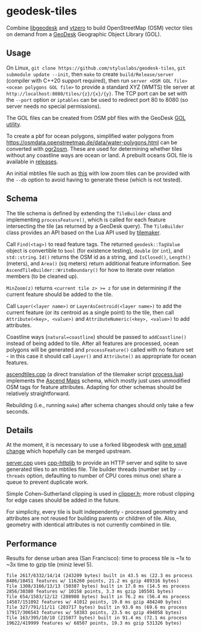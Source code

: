 # geodesk-tiles #

Combine [libgeodesk](https://github.com/clarisma/libgeodesk) and [vtzero](https://github.com/mapbox/vtzero) to build OpenStreetMap (OSM) vector tiles on demand from a [GeoDesk](https://www.geodesk.com/) Geographic Object Library (GOL).


## Usage ##

On Linux, `git clone https://github.com/styluslabs/geodesk-tiles`, `git submodule update --init`, then `make` to create `build/Release/server` (compiler with C++20 support required), then run `server <OSM GOL file> <ocean polygons GOL file>`  to provide a standard XYZ (WMTS) tile server at `http://localhost:8080/tiles/{z}/{x}/{y}`.  The TCP port can be set with the `--port` option or `iptables` can be used to redirect port 80 to 8080 (so server needs no special permissions).

The GOL files can be created from OSM pbf files with the GeoDesk [GOL utility](https://docs.geodesk.com/gol/build).

To create a pbf for ocean polygons, simplified water polygons from https://osmdata.openstreetmap.de/data/water-polygons.html can be converted with [ogr2osm](https://github.com/roelderickx/ogr2osm).  These are used for determining whether tiles without any coastline ways are ocean or land.  A prebuilt oceans GOL file is available in [releases](https://github.com/styluslabs/geodesk-tiles/releases/tag/tag-for-assets).

An initial mbtiles file such as [this](https://github.com/styluslabs/maps/releases/download/alpha-1/basemap7.mbtiles) with low zoom tiles can be provided with the `--db` option to avoid having to generate these (which is not tested).


## Schema ##

The tile schema is defined by extending the `TileBuilder` class and implementing `processFeature()`, which is called for each feature intersecting the tile (as returned by a GeoDesk query).  The `TileBuilder` class provides an API based on the Lua API used by [tilemaker](https://github.com/systemed/tilemaker/).

Call `Find(<tag>)` to read feature tags.  The returned `geodesk::TagValue` object is convertible to `bool` (for existence testing), `double` (or `int`), and `std::string`.  `Id()` returns the OSM id as a string, and `IsClosed()`, `Length()` (meters), and `Area()` (sq meters) return additional feature information.  See `AscendTileBuilder::WriteBoundary()` for how to iterate over relation members (to be cleaned up).

`MinZoom(z)` returns `<current tile z> >= z` for use in determining if the current feature should be added to the tile.

Call `Layer(<layer name>)` or `LayerAsCentroid(<layer name>)` to add the current feature (or its centroid as a single point) to the tile, then call `Attribute(<key>, <value>)` and `AttributeNumeric(<key>, <value>)` to add attributes.

Coastline ways (`natural=coastline`) should be passed to `addCoastline()` instead of being added to tile.  After all features are processed, ocean polygons will be generated and `processFeature()` called with no feature set - in this case it should call `Layer()` and `Attribute()` as appropriate for ocean features.

[ascendtiles.cpp](ascendtiles.cpp) (a direct translation of the tilemaker script [process.lua](https://github.com/styluslabs/maps/blob/master/scripts/tilemaker/process.lua)) implements the [Ascend Maps](https://github.com/styluslabs/maps/) schema, which mostly just uses unmodified OSM tags for feature attributes.  Adapting for other schemas should be relatively straightforward.

Rebuilding (i.e., running `make`) after schema changes should only take a few seconds.


## Details ##

At the moment, it is necessary to use a forked libgeodesk with [one small change](https://github.com/clarisma/libgeodesk/pull/6) which hopefully can be merged upstream.

[server.cpp](server.cpp) uses [cpp-httplib](https://github.com/yhirose/cpp-httplib) to provide an HTTP server and sqlite to save generated tiles to an mbtiles file.  Tile builder threads (number set by `--threads` option, defaulting to number of CPU cores minus one) share a queue to prevent duplicate work.

Simple Cohen–Sutherland clipping is used in [clipper.h](clipper.h); more robust clipping for edge cases should be added in the future.

For simplicity, every tile is built independently - processed geometry and attributes are not reused for building parents or children of tile.  Also, geometry with identical attributes is not currently combined in tile.


## Performance ##

Results for dense urban area (San Francisco): time to process tile is ~1x to ~3x time to gzip tile (miniz level 5).

    Tile 2617/6332/14/14 (243209 bytes) built in 43.5 ms (22.3 ms process 8486/10451 features w/ 116260 points, 21.2 ms gzip 489316 bytes)
    Tile 1308/3166/13/13 (50387 bytes) built in 17.8 ms (14.5 ms process 2856/30380 features w/ 10158 points, 3.3 ms gzip 105501 bytes)
    Tile 654/1583/12/12 (208908 bytes) built in 76.2 ms (56.4 ms process 14587/151092 features w/ 41012 points, 19.8 ms gzip 484240 bytes)
    Tile 327/791/11/11 (203717 bytes) built in 93.0 ms (69.6 ms process 17917/306543 features w/ 58383 points, 23.5 ms gzip 494058 bytes)
    Tile 163/395/10/10 (215077 bytes) built in 91.4 ms (72.1 ms process 19622/419999 features w/ 68507 points, 19.3 ms gzip 531326 bytes)
